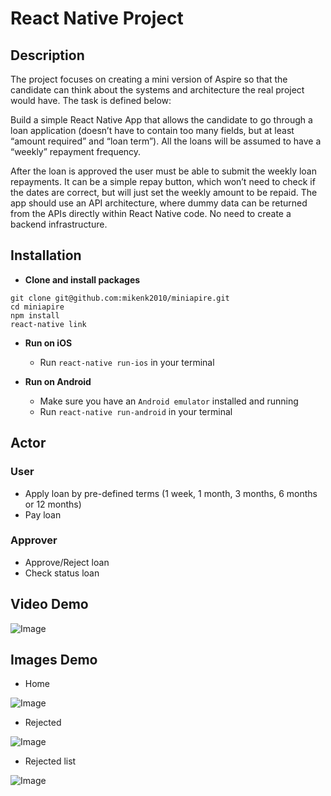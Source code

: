 # React Native Project

## Description
The project focuses on creating a mini version of Aspire so that the candidate can think about the systems and architecture the real project would have. The task is defined below:

Build a simple React Native App that allows the candidate to go through a loan application (doesn’t have to contain too many fields, but at least “amount required” and “loan term”). All the loans will be assumed to have a “weekly” repayment frequency.

After the loan is approved the user must be able to submit the weekly loan repayments. It can be a simple repay button, which won’t need to check if the dates are correct, but will just set the weekly amount to be repaid.
The app should use an API architecture, where dummy data can be returned from the APIs directly within React Native code. No need to create a backend infrastructure.

## Installation

*	**Clone and install packages**
```
git clone git@github.com:mikenk2010/miniapire.git
cd miniapire
npm install
react-native link
```

*	**Run on iOS**
	*	Run `react-native run-ios` in your terminal

*	**Run on Android**
	*	Make sure you have an `Android emulator` installed and running
	*	Run `react-native run-android` in your terminal

## Actor
### User
- Apply loan by pre-defined terms (1 week, 1 month, 3 months, 6 months or 12 months)
- Pay loan

### Approver
- Approve/Reject loan 
- Check status loan


## Video Demo
![Image](miniaspire.gif)

## Images Demo
- Home

![Image](https://i.imgur.com/ab7B5Er.png)

- Rejected

![Image](https://i.imgur.com/TJiXu4V.png)

- Rejected list

![Image](https://i.imgur.com/OzWB3vk.png)

